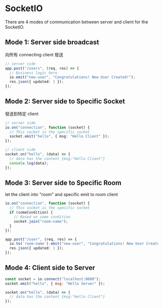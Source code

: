 # SocketIO

There are 4 modes of communication between server and client for the SocketIO.

## Mode 1: Server side broadcast

向所有 connecting client 發送

```ts
// server side
app.post("/users", (req, res) => {
  // Business logic here
  io.emit("new-user", "Congratulations! New User Created!");
  res.json({ updated: 1 });
});
```

## Mode 2: Server side to Specific Socket

發送到特定 client

```ts
// server side
io.on("connection", function (socket) {
  // This socket is the specific socket
  socket.emit("hello", { msg: "Hello Client" });
});
```

```js
// client side
socket.on("hello", (data) => {
  // data has the content {msg:"Hello Client"}
  console.log(data);
});
```

## Mode 3: Server side to Specific Room

let the client into "room" and specific emit to room client

```ts
io.on("connection", function (socket) {
  // This socket is the specific socket
  if (someCondition) {
    // Based on some condition
    socket.join("room-name");
  }
});

app.post("/user", (req, res) => {
  io.to(`room-name`).emit("new-user", "Congratulations! New User Created!");
  res.json({ updated: 1 });
});
```

## Mode 4: Client side to Server

```js
const socket = io.connect("localhost:8080");
socket.emit("hello", { msg: "Hello Server" });
```

```ts
socket.on("hello", (data) => {
  // data has the content {msg:"Hello Client"}
});
```
